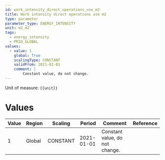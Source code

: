 ```yaml
---
id: work_intensity_direct_operations_use_m2
title: Work intensity direct operations use m2
type: parameter
parameter_type: ENERGY_INTENSITY
unit: m2_m2
tags:
  - energy_intensity
  - PRIO_GLOBAL
values:
  - value: 1
    global: True
    scalingType: CONSTANT
    validFrom: 2021-01-01
    comment: |
        Constant value, do not change.
---
```



Unit of measure: `{{unit}}`


# Values


| Value | Region | Scaling | Period | Comment | Reference |
|-------|--------|---------|--------|---------|-----------|
| 1 | Global | CONSTANT | 2021-01-01 | Constant value, do not change. |  |


